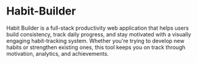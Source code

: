 # Habit-Builder
Habit Builder is a full-stack productivity web application that helps users build consistency, track daily progress, and stay motivated with a visually engaging habit-tracking system. Whether you're trying to develop new habits or strengthen existing ones, this tool keeps you on track through motivation, analytics, and achievements.
